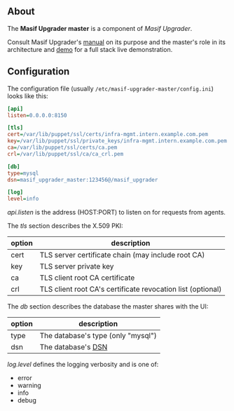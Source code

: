 ## About

The **Masif Upgrader master** is a component of *Masif Upgrader*.

Consult Masif Upgrader's [manual] on its purpose
and the master's role in its architecture
and [demo] for a full stack live demonstration.

## Configuration

The configuration file (usually `/etc/masif-upgrader-master/config.ini`)
looks like this:

```ini
[api]
listen=0.0.0.0:8150

[tls]
cert=/var/lib/puppet/ssl/certs/infra-mgmt.intern.example.com.pem
key=/var/lib/puppet/ssl/private_keys/infra-mgmt.intern.example.com.pem
ca=/var/lib/puppet/ssl/certs/ca.pem
crl=/var/lib/puppet/ssl/ca/ca_crl.pem

[db]
type=mysql
dsn=masif_upgrader_master:123456@/masif_upgrader

[log]
level=info
```

*api.listen* is the address (HOST:PORT) to listen on for requests from agents.

The *tls* section describes the X.509 PKI:

 option | description
 -------|------------------------------------------------------------
 cert   | TLS server certificate chain (may include root CA)
 key    | TLS server private key
 ca     | TLS client root CA certificate
 crl    | TLS client root CA's certificate revocation list (optional)

The *db* section describes the database the master shares with the UI:

 option | description
 -------|-----------------------------------
 type   | The database's type (only "mysql")
 dsn    | The database's [DSN]

*log.level* defines the logging verbosity and is one of:

* error
* warning
* info
* debug

[manual]: https://github.com/masif-upgrader/manual
[demo]: https://github.com/masif-upgrader/demo
[DSN]: https://github.com/go-sql-driver/mysql#dsn-data-source-name
